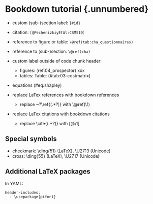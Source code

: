 # Bookdown tutorial {.unnumbered}

- custom (sub-)section label: `{#id}`
- citation: `[@PechenizkiyEtAl:CBMS10]`
- reference to figure or table: `\@ref(tab:cha_questionnaires)`
- reference to (sub-)section: `\@ref(cha)` 
- custom label outside of code chunk header: 
  - figures: (ref:04_prospector) xxx
  - tables: Table: (\#tab:03-costmatrix)
- equations (\#eq:shapley)


- replace LaTex references with bookdown references
  - replace ~?\\ref\{(.*?)\} with \\@ref(\1)
- replace LaTex citations with bookdown citations
  - replace \\cite\{(.*?)\} with [@\1]
  

## Special symbols

- checkmark: \\ding{51} (LaTeX), \U2713 (Unicode)
- cross: \\ding{55} (LaTeX), \U2717 (Unicode)

## Additional LaTeX packages

In YAML:

```
header-includes:
  - \usepackage{pifont}
```
